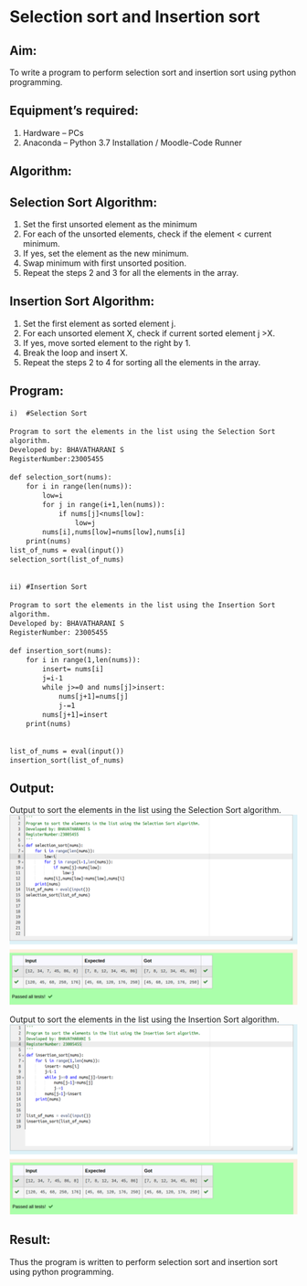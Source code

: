 # Selection sort and Insertion sort
## Aim:
To write a program to perform selection sort and insertion sort using python programming.
## Equipment’s required:
1.	Hardware – PCs
2.	Anaconda – Python 3.7 Installation / Moodle-Code Runner
## Algorithm:
## Selection Sort Algorithm:
1.	Set the first unsorted element as the minimum
2.	For each of the unsorted elements, check if the element < current minimum.
3.	If yes, set the element as the new minimum.
4.	Swap minimum with first unsorted position.
5.	Repeat the steps 2 and 3 for all the elements in the array.
## Insertion Sort Algorithm:
1.	Set the first element as sorted element j.
2.	For each unsorted element X, check if current sorted element j >X.
3.	If yes, move sorted element to the right by 1.
4.	Break the loop and insert X.
5.	Repeat the steps 2 to 4 for sorting all the elements in the array.

## Program:
```
i)	#Selection Sort

Program to sort the elements in the list using the Selection Sort algorithm.
Developed by: BHAVATHARANI S
RegisterNumber:23005455 

def selection_sort(nums):
    for i in range(len(nums)):
        low=i
        for j in range(i+1,len(nums)):
            if nums[j]<nums[low]:
                low=j
        nums[i],nums[low]=nums[low],nums[i]
    print(nums)
list_of_nums = eval(input())
selection_sort(list_of_nums)
    

ii)	#Insertion Sort

Program to sort the elements in the list using the Insertion Sort algorithm.
Developed by: BHAVATHARANI S
RegisterNumber: 23005455

def insertion_sort(nums):
    for i in range(1,len(nums)):
        insert= nums[i]
        j=i-1
        while j>=0 and nums[j]>insert:
            nums[j+1]=nums[j]
            j-=1
        nums[j+1]=insert
    print(nums)
    
    
list_of_nums = eval(input())
insertion_sort(list_of_nums)
```

## Output:
Output to sort the elements in the list using the Selection Sort algorithm.
![output](./selectionoutput.png)

Output to sort the elements in the list using the Insertion Sort algorithm.
![output](./insertionoutput-1.png)

## Result:
Thus the program is written to perform selection sort and insertion sort using python programming.
